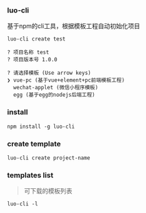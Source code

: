 ### luo-cli

基于npm的cli工具，根据模板工程自动初始化项目

```
luo-cli create test

? 项目名称 test
? 项目版本号 1.0.0

? 请选择模板 (Use arrow keys)
❯ vue-pc (基于vue+element+pc前端模板工程) 
  wechat-applet (微信小程序模板) 
  egg (基于egg的nodejs后端工程) 

```

### install 

```
npm install -g luo-cli
```

### create template
```
luo-cli create project-name
```

### templates list

> 可下载的模板列表
```
luo-cli -l
```
